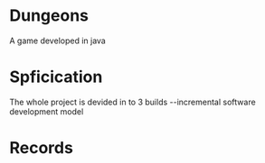 # Dungeons
A game developed in java
# Spficication
The whole project is devided in to 3 builds --incremental software development model 
#
#
# Records
#

